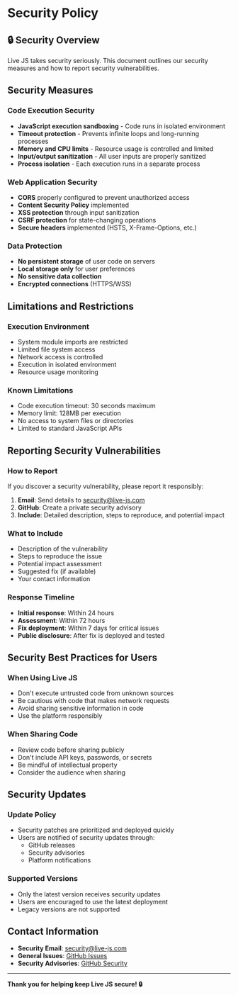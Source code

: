 # Security Policy

## 🔒 Security Overview

Live JS takes security seriously. This document outlines our security measures and how to report security vulnerabilities.

## Security Measures

### Code Execution Security
- **JavaScript execution sandboxing** - Code runs in isolated environment
- **Timeout protection** - Prevents infinite loops and long-running processes
- **Memory and CPU limits** - Resource usage is controlled and limited
- **Input/output sanitization** - All user inputs are properly sanitized
- **Process isolation** - Each execution runs in a separate process

### Web Application Security
- **CORS** properly configured to prevent unauthorized access
- **Content Security Policy** implemented
- **XSS protection** through input sanitization
- **CSRF protection** for state-changing operations
- **Secure headers** implemented (HSTS, X-Frame-Options, etc.)

### Data Protection
- **No persistent storage** of user code on servers
- **Local storage only** for user preferences
- **No sensitive data collection**
- **Encrypted connections** (HTTPS/WSS)

## Limitations and Restrictions

### Execution Environment
- System module imports are restricted
- Limited file system access
- Network access is controlled
- Execution in isolated environment
- Resource usage monitoring

### Known Limitations
- Code execution timeout: 30 seconds maximum
- Memory limit: 128MB per execution
- No access to system files or directories
- Limited to standard JavaScript APIs

## Reporting Security Vulnerabilities

### How to Report
If you discover a security vulnerability, please report it responsibly:

1. **Email**: Send details to [security@live-js.com](mailto:security@live-js.com)
2. **GitHub**: Create a private security advisory
3. **Include**: Detailed description, steps to reproduce, and potential impact

### What to Include
- Description of the vulnerability
- Steps to reproduce the issue
- Potential impact assessment
- Suggested fix (if available)
- Your contact information

### Response Timeline
- **Initial response**: Within 24 hours
- **Assessment**: Within 72 hours
- **Fix deployment**: Within 7 days for critical issues
- **Public disclosure**: After fix is deployed and tested

## Security Best Practices for Users

### When Using Live JS
- Don't execute untrusted code from unknown sources
- Be cautious with code that makes network requests
- Avoid sharing sensitive information in code
- Use the platform responsibly

### When Sharing Code
- Review code before sharing publicly
- Don't include API keys, passwords, or secrets
- Be mindful of intellectual property
- Consider the audience when sharing

## Security Updates

### Update Policy
- Security patches are prioritized and deployed quickly
- Users are notified of security updates through:
  - GitHub releases
  - Security advisories
  - Platform notifications

### Supported Versions
- Only the latest version receives security updates
- Users are encouraged to use the latest deployment
- Legacy versions are not supported

## Contact Information

- **Security Email**: [security@live-js.com](mailto:security@live-js.com)
- **General Issues**: [GitHub Issues](https://github.com/zkjon/live-js/issues)
- **Security Advisories**: [GitHub Security](https://github.com/zkjon/live-js/security)

---

**Thank you for helping keep Live JS secure! 🔒**